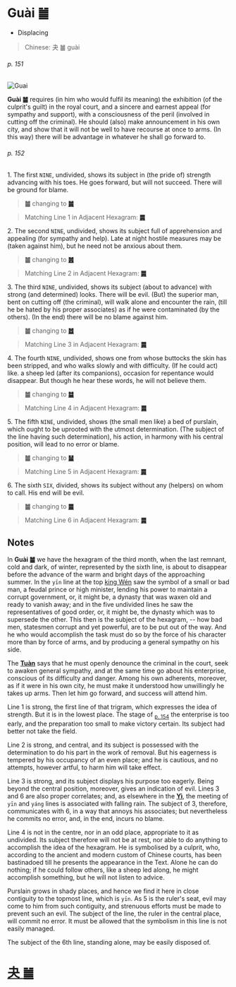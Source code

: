 # Guài ䷪

* Displacing

> Chinese: 夬 ䷪ guài

###### p. 151

![Guai](https://88o.io/wp-content/uploads/2018/09/43-e5a4acguai.jpg)

**Guài ䷪** requires (in him who would fulfil its meaning) the exhibition (of the culprit's guilt) in the royal court, and a sincere and earnest appeal (for sympathy and support), with a consciousness of the peril (involved in cutting off the criminal). He should (also) make announcement in his own city, and show that it will not be well to have recourse at once to arms. (In this way) there will be advantage in whatever he shall go forward to.

###### p. 152

1.<a name="43.1"></a> The first `NINE`, undivided, shows its subject in (the pride of) strength advancing with his toes. He goes forward, but will not succeed. There will be ground for blame.

> **䷪** changing to [**䷛**](e5a4a7e8bf87daguo.md#28.1)

> Matching Line 1 in Adjacent Hexagram: [**䷫**](e5a7a4gou.md#44.1)

2.<a name="43.2"></a> The second `NINE`, undivided, shows its subject full of apprehension and appealing (for sympathy and help). Late at night hostile measures may be (taken against him), but he need not be anxious about them.

> **䷪** changing to [**䷰**](e99da9ge.md#49.2)

> Matching Line 2 in Adjacent Hexagram: [**䷫**](e5a7a4gou.md#44.2)

3.<a name="43.3"></a> The third `NINE`, undivided, shows its subject (about to advance) with strong (and determined) looks. There will be evil. (But) the superior man, bent on cutting off (the criminal), will walk alone and encounter the rain, (till he be hated by his proper associates) as if he were contaminated (by the others). (In the end) there will be no blame against him.

> **䷪** changing to [**䷹**](e58591dui.md#58.3)

> Matching Line 3 in Adjacent Hexagram: [**䷫**](e5a7a4gou.md#44.3)

4.<a name="43.4"></a> The fourth `NINE`, undivided, shows one from whose buttocks the skin has been stripped, and who walks slowly and with difficulty. (If he could act) like. a sheep led (after its companions), occasion for repentance would disappear. But though he hear these words, he will not believe them.

> **䷪** changing to [**䷄**](e99c80xu.md#5.4)

> Matching Line 4 in Adjacent Hexagram: [**䷫**](e5a7a4gou.md#44.4)

5.<a name="43.5"></a> The fifth `NINE`, undivided, shows (the small men like) a bed of purslain, which ought to be uprooted with the utmost determination. (The subject of the line having such determination), his action, in harmony with his central position, will lead to no error or blame.

> **䷪** changing to [**䷡**](e5a4a7e5a3aedazhuang.md#34.5)

> Matching Line 5 in Adjacent Hexagram: [**䷫**](e5a7a4gou.md#44.5)

6.<a name="43.6"></a> The sixth `SIX`, divided, shows its subject without any (helpers) on whom to call. His end will be evil.

> **䷪** changing to [**䷀**](e4b9beqian.md#1.6)

> Matching Line 6 in Adjacent Hexagram: [**䷫**](e5a7a4gou.md#44.6)

## Notes

In **Guài ䷪** we have the hexagram of the third month, when the last remnant, cold and dark, of winter, represented by the sixth line, is about to disappear before the advance of the warm and bright days of the approaching summer. In the `yīn` line at the top [king Wén](https://en.wikipedia.org/wiki/King_Wen_of_Zhou) saw the symbol of a small or bad man, a feudal prince or high minister, lending his power to maintain a corrupt government, or, it might be, a dynasty that was waxen old and ready to vanish away; and in the five undivided lines he saw the representatives of good order, or, it might be, the dynasty which was to supersede the other. This then is the subject of the hexagram, -- how bad men, statesmen corrupt and yet powerful, are to be put out of the way. And he who would accomplish the task must do so by the force of his character more than by force of arms, and by producing a general sympathy on his side.

The [**Tuàn**](https://en.wikipedia.org/wiki/Ten_Wings) says that he must openly denounce the criminal in the court, seek to awaken general sympathy, and at the same time go about his enterprise, conscious of its difficulty and danger. Among his own adherents, moreover, as if it were in his own city, he must make it understood how unwillingly he takes up arms. Then let him go forward, and success will attend him.

Line 1 is strong, the first line of that trigram, which expresses the idea of strength. But it is in the lowest place. The stage of <sub>[p. 154](e5a7a4gou.md#p-154)</sub> the enterprise is too early, and the preparation too small to make victory certain. Its subject had better not take the field.

Line 2 is strong, and central, and its subject is possessed with the determination to do his part in the work of removal. But his eagerness is tempered by his occupancy of an even place; and he is cautious, and no attempts, however artful, to harm him will take effect.

Line 3 is strong, and its subject displays his purpose too eagerly. Being beyond the central position, moreover, gives an indication of evil. Lines 3 and 6 are also proper correlates; and, as elsewhere in the [**Yì**](https://en.wikipedia.org/wiki/I_Ching), the meeting of `yīn` and `yáng` lines is associated with falling rain. The subject of 3, therefore, communicates with 6, in a way that annoys his associates; but nevertheless he commits no error, and, in the end, incurs no blame.

Line 4 is not in the centre, nor in an odd place, appropriate to it as undivided. Its subject therefore will not be at rest, nor able to do anything to accomplish the idea of the hexagram. He is symbolised by a culprit, who, according to the ancient and modern custom of Chinese courts, has been bastinadoed till he presents the appearance in the Text. Alone he can do nothing; if he could follow others, like a sheep led along, he might accomplish something, but he will not listen to advice.

Purslain grows in shady places, and hence we find it here in close contiguity to the topmost line, which is `yīn`. As 5 is the ruler's seat, evil may come to him from such contiguity, and strenuous efforts must be made to prevent such an evil. The subject of the line, the ruler in the central place, will commit no error. It must be allowed that the symbolism in this line is not easily managed.

The subject of the 6th line, standing alone, may be easily disposed of.

# [夬 ䷪](e5a4acguai_cn.md)
